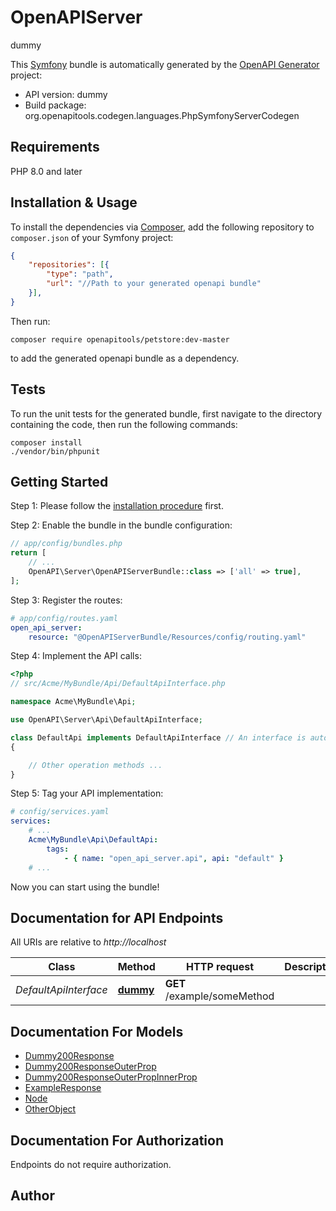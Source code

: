 # OpenAPIServer
dummy

This [Symfony](https://symfony.com/) bundle is automatically generated by the [OpenAPI Generator](https://openapi-generator.tech) project:

- API version: dummy
- Build package: org.openapitools.codegen.languages.PhpSymfonyServerCodegen

## Requirements

PHP 8.0 and later

## Installation & Usage

To install the dependencies via [Composer](http://getcomposer.org/), add the following repository to `composer.json` of your Symfony project:

```json
{
    "repositories": [{
        "type": "path",
        "url": "//Path to your generated openapi bundle"
    }],
}
```

Then run:

```
composer require openapitools/petstore:dev-master
```

to add the generated openapi bundle as a dependency.

## Tests

To run the unit tests for the generated bundle, first navigate to the directory containing the code, then run the following commands:

```
composer install
./vendor/bin/phpunit
```


## Getting Started

Step 1: Please follow the [installation procedure](#installation--usage) first.

Step 2: Enable the bundle in the bundle configuration:

```php
// app/config/bundles.php
return [
    // ...
    OpenAPI\Server\OpenAPIServerBundle::class => ['all' => true],
];
```

Step 3: Register the routes:

```yaml
# app/config/routes.yaml
open_api_server:
    resource: "@OpenAPIServerBundle/Resources/config/routing.yaml"
```

Step 4: Implement the API calls:

```php
<?php
// src/Acme/MyBundle/Api/DefaultApiInterface.php

namespace Acme\MyBundle\Api;

use OpenAPI\Server\Api\DefaultApiInterface;

class DefaultApi implements DefaultApiInterface // An interface is autogenerated
{

    // Other operation methods ...
}
```

Step 5: Tag your API implementation:

```yaml
# config/services.yaml
services:
    # ...
    Acme\MyBundle\Api\DefaultApi:
        tags:
            - { name: "open_api_server.api", api: "default" }
    # ...
```

Now you can start using the bundle!


## Documentation for API Endpoints

All URIs are relative to *http://localhost*

Class | Method | HTTP request | Description
------------ | ------------- | ------------- | -------------
*DefaultApiInterface* | [**dummy**](docs/Api/DefaultApiInterface.md#dummy) | **GET** /example/someMethod | 


## Documentation For Models

 - [Dummy200Response](docs/Model/Dummy200Response.md)
 - [Dummy200ResponseOuterProp](docs/Model/Dummy200ResponseOuterProp.md)
 - [Dummy200ResponseOuterPropInnerProp](docs/Model/Dummy200ResponseOuterPropInnerProp.md)
 - [ExampleResponse](docs/Model/ExampleResponse.md)
 - [Node](docs/Model/Node.md)
 - [OtherObject](docs/Model/OtherObject.md)


## Documentation For Authorization

Endpoints do not require authorization.


## Author



